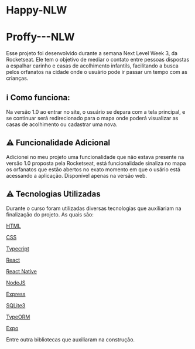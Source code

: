 # Happy-NLW
# Proffy---NLW
Esse projeto foi desenvolvido durante a semana Next Level Week 3, da Rocketseat. Ele tem o objetivo de mediar o contato entre pessoas dispostas a espalhar carinho e casas de acolhimento infantils, facilitando a busca pelos orfanatos na cidade onde o usuário pode ir passar um tempo com as crianças.

## :information_source: Como funciona:
Na versão 1.0 ao entrar no site, o usuário se depara com a tela principal, e se continuar será redirecionado para o mapa onde poderá visualizar as casas de acolhimento ou cadastrar uma nova.

## :warning: Funcionalidade Adicional
Adicionei no meu projeto uma funcionalidade que não estava presente na versão 1.0 proposta pela Rocketseat, está funcionalidade sinaliza no mapa os orfanatos que estão abertos no exato momento em que o usário está acessando a aplicação. Disponível apenas na versão web.

## :warning: Tecnologias Utilizadas
Durante o curso foram utilizadas diversas tecnologias que auxíliariam na finalização do projeto. As quais são:

[HTML](https://devdocs.io/html/)

[CSS](https://devdocs.io/css/)

[Typecript](https://www.javascript.com/)

[React](https://pt-br.reactjs.org/)

[React Native](https://reactnative.dev/)

[NodeJS](https://nodejs.org/en/docs/)

[Express](https://expressjs.com)

[SQLite3](https://www.sqlite.org/index.html)

[TypeORM](https://typeorm.io/#/)

[Expo](https://expo.io/)

Entre outra bibliotecas que auxiliaram na construção.







